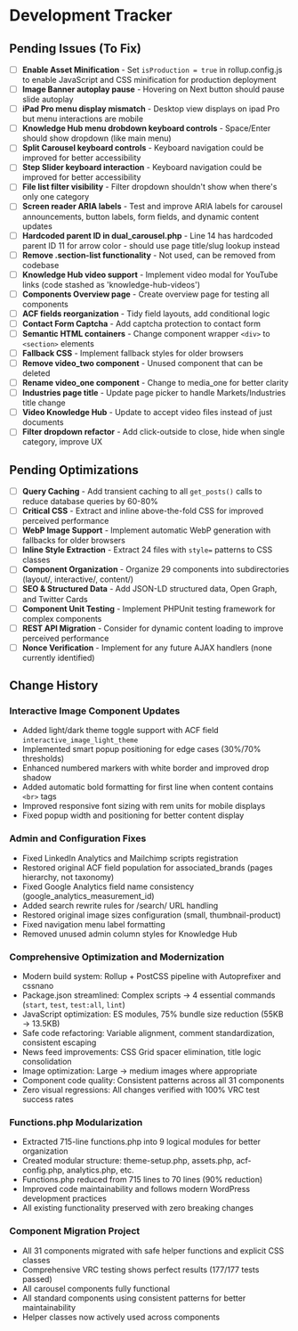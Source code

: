 # Development Tracker

## Pending Issues (To Fix)

- [ ] **Enable Asset Minification** - Set `isProduction = true` in rollup.config.js to enable JavaScript and CSS minification for production deployment
- [ ] **Image Banner autoplay pause** - Hovering on Next button should pause slide autoplay
- [ ] **iPad Pro menu display mismatch** - Desktop view displays on ipad Pro but menu interactions are mobile
- [ ] **Knowledge Hub menu drobdown keyboard controls** - Space/Enter should show dropdown (like main menu)
- [ ] **Split Carousel keyboard controls** - Keyboard navigation could be improved for better accessibility
- [ ] **Step Slider keyboard interaction** - Keyboard navigation could be improved for better accessibility
- [ ] **File list filter visibility** - Filter dropdown shouldn't show when there's only one category
- [ ] **Screen reader ARIA labels** - Test and improve ARIA labels for carousel announcements, button labels, form fields, and dynamic content updates
- [ ] **Hardcoded parent ID in dual_carousel.php** - Line 14 has hardcoded parent ID 11 for arrow color - should use page title/slug lookup instead
- [ ] **Remove .section-list functionality** - Not used, can be removed from codebase
- [ ] **Knowledge Hub video support** - Implement video modal for YouTube links (code stashed as 'knowledge-hub-videos')
- [ ] **Components Overview page** - Create overview page for testing all components
- [ ] **ACF fields reorganization** - Tidy field layouts, add conditional logic
- [ ] **Contact Form Captcha** - Add captcha protection to contact form
- [ ] **Semantic HTML containers** - Change component wrapper `<div>` to `<section>` elements
- [ ] **Fallback CSS** - Implement fallback styles for older browsers
- [ ] **Remove video_two component** - Unused component that can be deleted
- [ ] **Rename video_one component** - Change to media_one for better clarity
- [ ] **Industries page title** - Update page picker to handle Markets/Industries title change
- [ ] **Video Knowledge Hub** - Update to accept video files instead of just documents
- [ ] **Filter dropdown refactor** - Add click-outside to close, hide when single category, improve UX

## Pending Optimizations

- [ ] **Query Caching** - Add transient caching to all `get_posts()` calls to reduce database queries by 60-80%
- [ ] **Critical CSS** - Extract and inline above-the-fold CSS for improved perceived performance
- [ ] **WebP Image Support** - Implement automatic WebP generation with fallbacks for older browsers
- [ ] **Inline Style Extraction** - Extract 24 files with `style=` patterns to CSS classes
- [ ] **Component Organization** - Organize 29 components into subdirectories (layout/, interactive/, content/)
- [ ] **SEO & Structured Data** - Add JSON-LD structured data, Open Graph, and Twitter Cards
- [ ] **Component Unit Testing** - Implement PHPUnit testing framework for complex components
- [ ] **REST API Migration** - Consider for dynamic content loading to improve perceived performance
- [ ] **Nonce Verification** - Implement for any future AJAX handlers (none currently identified)

## Change History

### Interactive Image Component Updates
- Added light/dark theme toggle support with ACF field `interactive_image_light_theme`
- Implemented smart popup positioning for edge cases (30%/70% thresholds)
- Enhanced numbered markers with white border and improved drop shadow
- Added automatic bold formatting for first line when content contains `<br>` tags
- Improved responsive font sizing with rem units for mobile displays
- Fixed popup width and positioning for better content display

### Admin and Configuration Fixes
- Fixed LinkedIn Analytics and Mailchimp scripts registration
- Restored original ACF field population for associated_brands (pages hierarchy, not taxonomy)
- Fixed Google Analytics field name consistency (google_analytics_measurement_id)
- Added search rewrite rules for /search/ URL handling
- Restored original image sizes configuration (small, thumbnail-product)
- Fixed navigation menu label formatting
- Removed unused admin column styles for Knowledge Hub

### Comprehensive Optimization and Modernization
- Modern build system: Rollup + PostCSS pipeline with Autoprefixer and cssnano
- Package.json streamlined: Complex scripts → 4 essential commands (`start`, `test`, `test:all`, `lint`)
- JavaScript optimization: ES modules, 75% bundle size reduction (55KB → 13.5KB)
- Safe code refactoring: Variable alignment, comment standardization, consistent escaping
- News feed improvements: CSS Grid spacer elimination, title logic consolidation
- Image optimization: Large → medium images where appropriate
- Component code quality: Consistent patterns across all 31 components
- Zero visual regressions: All changes verified with 100% VRC test success rates

### Functions.php Modularization
- Extracted 715-line functions.php into 9 logical modules for better organization
- Created modular structure: theme-setup.php, assets.php, acf-config.php, analytics.php, etc.
- Functions.php reduced from 715 lines to 70 lines (90% reduction)
- Improved code maintainability and follows modern WordPress development practices
- All existing functionality preserved with zero breaking changes

### Component Migration Project
- All 31 components migrated with safe helper functions and explicit CSS classes
- Comprehensive VRC testing shows perfect results (177/177 tests passed)
- All carousel components fully functional
- All standard components using consistent patterns for better maintainability
- Helper classes now actively used across components
